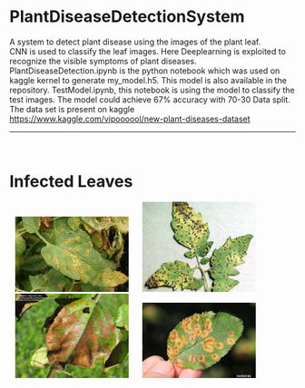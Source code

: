 # PlantDiseaseDetectionSystem
A system to detect plant disease using the images of the plant leaf.<br/>
CNN is used to classify the leaf images. Here Deeplearning is exploited to recognize the visible symptoms of plant diseases.  	PlantDiseaseDetection.ipynb is the python notebook which was used on kaggle kernel to generate my_model.h5. This model is also available in the repository. TestModel.ipynb, this notebook is using the model to classify the test images. The model could achieve 67% accuracy with 70-30 Data split.<br/>
The data set is present on kaggle<br/>
<a herf="https://www.kaggle.com/vipoooool/new-plant-diseases-dataset">https://www.kaggle.com/vipoooool/new-plant-diseases-dataset</a>
<br/>
<hr/>
<br/>
<h1> Infected Leaves </h1>
<p float="left">
  <img src="im1.jpg" width="200" hspace="10"/>
  <img src="im2.jpg" width="200" hspace="10"/>
  <img src="im3.jpg" width="200" hspace="10"/>
  <img src="im4.jpg" width="200" hspace="10"/>
</p>
